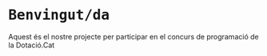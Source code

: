 # <samp>Benvingut/da</samp>

Aquest és el nostre projecte per participar en el concurs de programació de la Dotació.Cat
